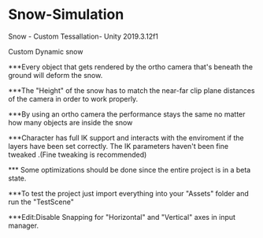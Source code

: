 # Snow-Simulation
Snow - Custom Tessallation- Unity 2019.3.12f1


Custom Dynamic snow

***Every object that gets rendered by the ortho camera that's beneath the ground will deform the snow.

***The "Height" of the snow has to match the near-far clip plane distances of the camera in order to work properly.

***By using an ortho camera the performance stays the same no matter how many objects are inside the snow

***Character has full IK support and interacts with the enviroment if the layers have been set correctly.
The IK parameters haven't been fine tweaked .(Fine tweaking is recommended)

*** Some optimizations should be done since the entire project is in a beta state.

***To test the project just import everything into your "Assets" folder and run the "TestScene"


***Edit:Disable Snapping for "Horizontal" and "Vertical" axes in input manager.





